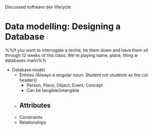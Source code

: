 Discussed software dev lifecycle

# Data modelling: Designing a Database

%%If you want to interrogate a techie, tie them down and have them sit through 12 weeks of this class. We're playing name, place, thing w databases mann%%
- Database model
	- Entities (Always a singular noun: Student not students as the col header})
		- Person, Place, Object, Event, Concept
		- Can be tangible/intangible
	- Attributes
		-
	- Constraints
	- Relationships
